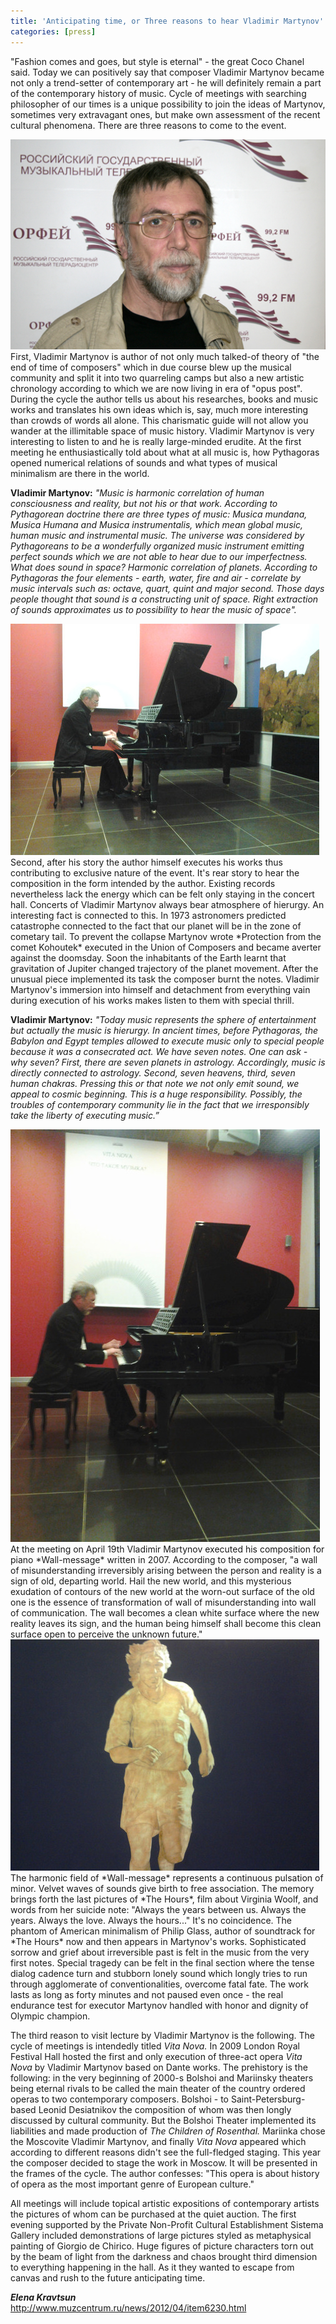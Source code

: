 ```yaml
---
title: 'Anticipating time, or Three reasons to hear Vladimir Martynov'
categories: [press]
---
```

"Fashion comes and goes, but style is eternal" - the great Coco Chanel said. Today we can positively say that composer Vladimir Martynov became not only a trend-setter of contemporary art - he will definitely remain a part of the contemporary history of music. Cycle of meetings with searching philosopher of our times is a unique possibility to join the ideas of Martynov, sometimes very extravagant ones, but make own assessment of the recent cultural phenomena. There are three reasons to come to the event.

<img alt="Владимир Мартынов" src="./img/37313538_120427043042.png" class="img-thumbnail pull-left"/>
First, Vladimir Martynov is author of not only much talked-of theory of "the end of time of composers" which in due course blew up the musical community and split it into two quarreling camps but also a new artistic chronology according to which we are now living in era of "opus post". During the cycle the author tells us about his researches, books and music works and translates his own ideas which is, say, much more interesting than crowds of words all alone. This charismatic guide will not allow you wander at the illimitable space of music history. Vladimir Martynov is very interesting to listen to and he is really large-minded erudite. At the first meeting he enthusiastically told about what at all music is, how Pythagoras opened numerical relations of sounds and what types of musical minimalism are there in the world.

__Vladimir Martynov:__ *"Music is harmonic correlation of human consciousness and reality, but not his or that work. According to Pythagorean doctrine there are three types of music: Musica mundana, Musica Humana and Musica instrumentalis, which mean global music, human music and instrumental music. The universe was considered by Pythagoreans to be a wonderfully organized music instrument emitting perfect sounds which we are not able to hear due to our imperfectness. What does sound in space? Harmonic correlation of planets. According to Pythagoras the four elements - earth, water, fire and air - correlate by music intervals such as: octave, quart, quint and major second. Those days people thought that sound is a constructing unit of space. Right extraction of sounds approximates us to possibility to hear the music of space".*

<img alt="Рояль 1" src="./img/9416.jpg" class="img-thumbnail pull-right"/>
Second, after his story the author himself executes his works thus contributing to exclusive nature of the event. It's rear story to hear the composition in the form intended by the author. Existing records nevertheless lack the energy which can be felt only staying in the concert hall. Concerts of Vladimir Martynov always bear atmosphere of hierurgy. An interesting fact is connected to this. In 1973 astronomers predicted catastrophe connected to the fact that our planet will be in the zone of cometary tail. To prevent the collapse Martynov wrote *Protection from the comet Kohoutek* executed in the Union of Composers and became averter against the doomsday. Soon the inhabitants of the Earth learnt that gravitation of Jupiter changed trajectory of the planet movement. After the unusual piece implemented its task the composer burnt the notes. Vladimir Martynov's immersion into himself and detachment from everything vain during execution of his works makes listen to them with special thrill.

__Vladimir Martynov:__  *"Today music represents the sphere of entertainment but actually the music is hierurgy. In ancient times, before Pythagoras, the Babylon and Egypt temples allowed to execute music only to special people because it was a consecrated act. We have seven notes. One can ask - why seven? First, there are seven planets in astrology. Accordingly, music is directly connected to astrology. Second, seven heavens, third, seven human chakras. Pressing this or that note we not only emit sound, we appeal to cosmic beginning. This is a huge responsibility. Possibly, the troubles of contemporary community lie in the fact that we irresponsibly take the liberty of executing music.”*

<img alt="Рояль 2" src="./img/9417.jpg" class="img-thumbnail pull-left"/>
 At the meeting on April 19th Vladimir Martynov executed his composition for piano *Wall-message* written in 2007. According to the composer, "a wall of misunderstanding irreversibly arising between the person and reality is a sign of old, departing world. Hail the new world, and this mysterious exudation of contours of the new world at the worn-out surface of the old one is the essence of transformation of wall of misunderstanding into wall of communication. The wall becomes a clean white surface where the new reality leaves its sign, and the human being himself shall become this clean surface open to perceive the unknown future."

<img alt="Картина" src="./img/9418.jpg" class="img-thumbnail pull-right"/>
The harmonic field of *Wall-message* represents a continuous pulsation of minor. Velvet waves of sounds give birth to free association. The memory brings forth the last pictures of *The Hours*, film about Virginia Woolf, and words from her suicide note: "Always the years between us. Always the years. Always the love. Always the hours..." It's no coincidence. The phantom of American minimalism of Philip Glass, author of soundtrack for *The Hours* now and then appears in Martynov's works. Sophisticated sorrow and grief about irreversible past is felt in the music from the very first notes. Special tragedy can be felt in the final section where the tense dialog cadence turn and stubborn lonely sound which longly tries to run through agglomerate of conventionalities, overcome fatal fate. The work lasts as long as forty minutes and not paused even once - the real endurance test for executor Martynov handled with honor and dignity of Olympic champion.


The third reason to visit lecture by Vladimir Martynov is the following. The cycle of meetings is intendedly titled *Vita Nova.* In 2009 London Royal Festival Hall hosted the first and only execution of three-act opera *Vita Nova* by Vladimir Martynov based on Dante works. The prehistory is the following: in the very beginning of 2000-s Bolshoi and Mariinsky theaters being eternal rivals to be called the main theater of the country ordered operas to two contemporary composers. Bolshoi - to Saint-Petersburg-based Leonid Desiatnikov the composition of whom was then longly discussed by cultural community. But the Bolshoi Theater implemented its liabilities and made production of *The Children of Rosenthal.* Mariinka chose the Moscovite Vladimir Martynov, and finally *Vita Nova* appeared which according to different reasons didn't see the full-fledged staging. This year the composer decided to stage the work in Moscow. It will be presented in the frames of the cycle. The author confesses: "This opera is about history of opera as the most important genre of European culture."

All meetings will include topical artistic expositions of contemporary artists the pictures of whom can be purchased at the quiet auction. The first evening supported by the Private Non-Profit Cultural Establishment Sistema Gallery included demonstrations of large pictures styled as metaphysical painting of Giorgio de Chirico. Huge figures of picture characters torn out by the beam of light from the darkness and chaos brought third dimension to everything happening in the hall. As it they wanted to escape from canvas and rush to the future anticipating time.

___Elena Kravtsun___ <br>
<http://www.muzcentrum.ru/news/2012/04/item6230.html>
